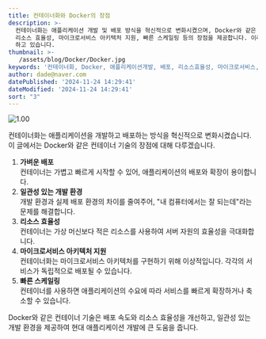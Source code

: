 ```yaml
---
title: 컨테이너화와 Docker의 장점
description: >-
  컨테이너화는 애플리케이션 개발 및 배포 방식을 혁신적으로 변화시켰으며, Docker와 같은 기술은 가벼운 배포, 일관성 있는 개발 환경,
  리소스 효율성, 마이크로서비스 아키텍처 지원, 빠른 스케일링 등의 장점을 제공합니다. 이러한 요소들은 현대 애플리케이션 개발에 큰 기여를
  하고 있습니다. 
thumbnail: >-
   /assets/blog/Docker/Docker.jpg
keywords: '컨테이너화, Docker, 애플리케이션개발, 배포, 리소스효율성, 마이크로서비스, 스케일링, 개발환경, 기술혁신, IT트렌드'
author: dade@naver.com
datePublished: '2024-11-24 14:29:41'
dateModified: '2024-11-24 14:29:41'
sort: "3"
---
```


![1.00](/assets/blog/Docker/Docker.jpg)

컨테이너화는 애플리케이션을 개발하고 배포하는 방식을 혁신적으로 변화시켰습니다. 이 글에서는 Docker와 같은 컨테이너 기술의 장점에 대해 다루겠습니다.

1. **가벼운 배포**\
   컨테이너는 가볍고 빠르게 시작할 수 있어, 애플리케이션의 배포와 확장이 용이합니다.
2. **일관성 있는 개발 환경**\
   개발 환경과 실제 배포 환경의 차이를 줄여주어, "내 컴퓨터에서는 잘 되는데"라는 문제를 해결합니다.
3. **리소스 효율성**\
   컨테이너는 가상 머신보다 적은 리소스를 사용하여 서버 자원의 효율성을 극대화합니다.
4. **마이크로서비스 아키텍처 지원**\
   컨테이너화는 마이크로서비스 아키텍처를 구현하기 위해 이상적입니다. 각각의 서비스가 독립적으로 배포될 수 있습니다.
5. **빠른 스케일링**\
   컨테이너를 사용하면 애플리케이션의 수요에 따라 서비스를 빠르게 확장하거나 축소할 수 있습니다.

Docker와 같은 컨테이너 기술은 배포 속도와 리소스 효율성을 개선하고, 일관성 있는 개발 환경을 제공하여 현대 애플리케이션 개발에 큰 도움을 줍니다.

